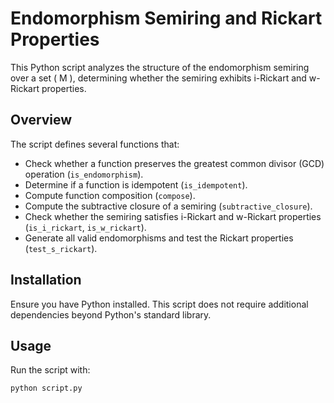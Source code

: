 # Endomorphism Semiring and Rickart Properties

This Python script analyzes the structure of the endomorphism semiring over a set \( M \), determining whether the semiring exhibits i-Rickart and w-Rickart properties.

## Overview

The script defines several functions that:
- Check whether a function preserves the greatest common divisor (GCD) operation (`is_endomorphism`).
- Determine if a function is idempotent (`is_idempotent`).
- Compute function composition (`compose`).
- Compute the subtractive closure of a semiring (`subtractive_closure`).
- Check whether the semiring satisfies i-Rickart and w-Rickart properties (`is_i_rickart`, `is_w_rickart`).
- Generate all valid endomorphisms and test the Rickart properties (`test_s_rickart`).

## Installation

Ensure you have Python installed. This script does not require additional dependencies beyond Python's standard library.

## Usage

Run the script with:

```bash
python script.py
